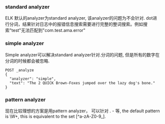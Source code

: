 ### standard analyzer
ELK 默认的analyzer为standard analyzer, 该analyzer的问题为不会针对. dot进行分词，结果针对日志中的报错信息搜索需要进行完整的整词搜索。例如搜索"test"无法匹配到"com.test.ama.error"


### simple analyzer
Simple analyzer可以解决standard analyzer针对.分词的问题, 但是所有的数字在分词的时候都会被忽略.
```
POST _analyze
{
  "analyzer": "simple",
  "text": "The 2 QUICK Brown-Foxes jumped over the lazy dog's bone."
}
```

### pattern analyzer
现在比较理想的方案是用pattern analyzer， 可以针对 . - 等, the default pattern is \W+, this is equivalent to the set [^a-zA-Z0-9_].